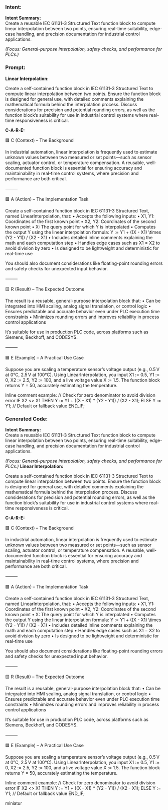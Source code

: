 ### Intent:
**Intent Summary:**  
Create a reusable IEC 61131-3 Structured Text function block to compute linear interpolation between two points, ensuring real-time suitability, edge-case handling, and precision documentation for industrial control applications.  

*(Focus: General-purpose interpolation, safety checks, and performance for PLCs.)*

### Prompt:
**Linear Interpolation:**

Create a self-contained function block in IEC 61131-3 Structured Text to compute linear interpolation between two points. Ensure the function block is designed for general use, with detailed comments explaining the mathematical formula behind the interpolation process. Discuss considerations for precision and potential rounding errors, as well as the function block’s suitability for use in industrial control systems where real-time responsiveness is critical.

**C-A-R-E:**

🟥 C (Context) – The Background

In industrial automation, linear interpolation is frequently used to estimate unknown values between two measured or set points—such as sensor scaling, actuator control, or temperature compensation. A reusable, well-documented function block is essential for ensuring accuracy and maintainability in real-time control systems, where precision and performance are both critical.

⸻

🟩 A (Action) – The Implementation Task

Create a self-contained function block in IEC 61131-3 Structured Text, named LinearInterpolation, that:
	•	Accepts the following inputs:
	•	X1, Y1: Coordinates of the first known point
	•	X2, Y2: Coordinates of the second known point
	•	X: The query point for which Y is interpolated
	•	Computes the output Y using the linear interpolation formula:
Y := Y1 + ((X - X1) \times (Y2 - Y1)) / (X2 - X1)
	•	Includes detailed inline comments explaining the math and each computation step
	•	Handles edge cases such as X1 = X2 to avoid division by zero
	•	Is designed to be lightweight and deterministic for real-time use

You should also document considerations like floating-point rounding errors and safety checks for unexpected input behavior.

⸻

🟨 R (Result) – The Expected Outcome

The result is a reusable, general-purpose interpolation block that:
	•	Can be integrated into HMI scaling, analog signal translation, or control logic
	•	Ensures predictable and accurate behavior even under PLC execution time constraints
	•	Minimizes rounding errors and improves reliability in process control applications

It’s suitable for use in production PLC code, across platforms such as Siemens, Beckhoff, and CODESYS.

⸻

🟦 E (Example) – A Practical Use Case

Suppose you are scaling a temperature sensor’s voltage output (e.g., 0.5 V at 0°C, 2.5 V at 100°C). Using LinearInterpolation, you input X1 := 0.5, Y1 := 0, X2 := 2.5, Y2 := 100, and a live voltage value X := 1.5. The function block returns Y = 50, accurately estimating the temperature.

Inline comment example:
// Check for zero denominator to avoid division error
IF X2 <> X1 THEN
    Y := Y1 + ((X - X1) * (Y2 - Y1)) / (X2 - X1);
ELSE
    Y := Y1; // Default or fallback value
END_IF;

### Generated Code:
**Intent Summary:**  
Create a reusable IEC 61131-3 Structured Text function block to compute linear interpolation between two points, ensuring real-time suitability, edge-case handling, and precision documentation for industrial control applications.  

*(Focus: General-purpose interpolation, safety checks, and performance for PLCs.)*
**Linear Interpolation:**

Create a self-contained function block in IEC 61131-3 Structured Text to compute linear interpolation between two points. Ensure the function block is designed for general use, with detailed comments explaining the mathematical formula behind the interpolation process. Discuss considerations for precision and potential rounding errors, as well as the function block’s suitability for use in industrial control systems where real-time responsiveness is critical.

**C-A-R-E:**

🟥 C (Context) – The Background

In industrial automation, linear interpolation is frequently used to estimate unknown values between two measured or set points—such as sensor scaling, actuator control, or temperature compensation. A reusable, well-documented function block is essential for ensuring accuracy and maintainability in real-time control systems, where precision and performance are both critical.

⸻

🟩 A (Action) – The Implementation Task

Create a self-contained function block in IEC 61131-3 Structured Text, named LinearInterpolation, that:
	•	Accepts the following inputs:
	•	X1, Y1: Coordinates of the first known point
	•	X2, Y2: Coordinates of the second known point
	•	X: The query point for which Y is interpolated
	•	Computes the output Y using the linear interpolation formula:
Y := Y1 + ((X - X1) \times (Y2 - Y1)) / (X2 - X1)
	•	Includes detailed inline comments explaining the math and each computation step
	•	Handles edge cases such as X1 = X2 to avoid division by zero
	•	Is designed to be lightweight and deterministic for real-time use

You should also document considerations like floating-point rounding errors and safety checks for unexpected input behavior.

⸻

🟨 R (Result) – The Expected Outcome

The result is a reusable, general-purpose interpolation block that:
	•	Can be integrated into HMI scaling, analog signal translation, or control logic
	•	Ensures predictable and accurate behavior even under PLC execution time constraints
	•	Minimizes rounding errors and improves reliability in process control applications

It’s suitable for use in production PLC code, across platforms such as Siemens, Beckhoff, and CODESYS.

⸻

🟦 E (Example) – A Practical Use Case

Suppose you are scaling a temperature sensor’s voltage output (e.g., 0.5 V at 0°C, 2.5 V at 100°C). Using LinearInterpolation, you input X1 := 0.5, Y1 := 0, X2 := 2.5, Y2 := 100, and a live voltage value X := 1.5. The function block returns Y = 50, accurately estimating the temperature.

Inline comment example:
// Check for zero denominator to avoid division error
IF X2 <> X1 THEN
    Y := Y1 + ((X - X1) * (Y2 - Y1)) / (X2 - X1);
ELSE
    Y := Y1; // Default or fallback value
END_IF;

 miniatur
